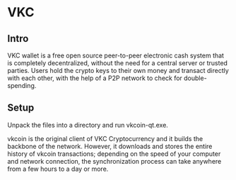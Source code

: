 VKC
=====================

Intro
-----
VKC wallet is a free open source peer-to-peer electronic cash system that is
completely decentralized, without the need for a central server or trusted
parties.  Users hold the crypto keys to their own money and transact directly
with each other, with the help of a P2P network to check for double-spending.


Setup
-----
Unpack the files into a directory and run vkcoin-qt.exe.

vkcoin is the original client of VKC Cryptocurrency and it builds the backbone of the network.
However, it downloads and stores the entire history of vkcoin transactions;
depending on the speed of your computer and network connection, the synchronization
process can take anywhere from a few hours to a day or more.
